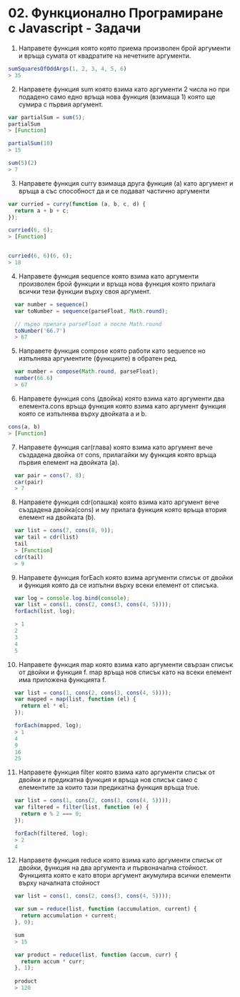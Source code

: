 # 02. Функционално Програмиране с Javascript - Задачи

1. Направете функция която която приема произволен брой аргументи и връща сумата от квадратите на нечетните аргументи.

```javascript
sumSquaresOfOddArgs(1, 2, 3, 4, 5, 6)
> 35
```

2. Направете функция sum която взима като аргументи 2 числа но при подадено само едно връща нова функция (взимаща 1) която ще сумира с първия аргумент.

```javascript
var partialSum = sum(5);
partialSum
> [Function]

partialSum(10)
> 15

sum(5)(2)
> 7
```

3. Направете функция curry взимаща друга функция (а) като аргумент и връща а със способност да и се подават частично аргументи

```javascript
var curried = curry(function (a, b, c, d) {
  return a + b + c;
});

curried(6, 6);
> [Function]


curried(6, 6)(6, 6);
> 18

```

4. Направете функция sequence която взима като аргументи произволен брой функции и връща нова функция която прилага всички тези функции върху своя аргумент.

```javascript
  var number = sequence()
  var toNumber = sequence(parseFloat, Math.round);

  // първо прилага parseFloat а после Math.round
  toNumber('66.7')
  > 67
```

5. Направете функция compose която работи като sequence но изпълнява аргументите (функциите) в обратен ред.

```javascript
  var number = compose(Math.round, parseFloat);
  number(66.6)
  > 67

```

6. Направете функция cons (двойка) която взима като аргументи два елемента.cons връща функция която взима като аргумент функция която се изпълнява върху двойката а и b.

```javascript
cons(a, b)
> [Function]
```
7. Направете функция car(глава) която взима като аргумент вече създадена двойка от cons, прилагайки му функция която връща първия елемент на двойката (а).

```javascript
  var pair = cons(7, 8);
  car(pair)
  > 7
```

8. Направете функция cdr(опашка) която взима като аргумент вече създадена двойка(cons) и му прилага функция която връща втория елемент на двойката (b).

```javascript
  var list = cons(7, cons(8, 9));
  var tail = cdr(list)
  tail
  > [Function]
  cdr(tail)
  > 9
```

9. Направете функция forEach която взима аргументи списък от двойки и функция която да се изпълни върху всеки елемент от списъка.

```javascript
  var log = console.log.bind(console);
  var list = cons(1, cons(2, cons(3, cons(4, 5))));
  forEach(list, log);

  > 1
  2
  3
  4
  5
```

10. Направете функция map която взима като аргументи свързан списък от двойки и функция f.
map връща нов списък като на всеки елемент има приложена функцията f.

```javascript
  var list = cons(1, cons(2, cons(3, cons(4, 5))));
  var mapped = map(list, function (el) {
    return el * el;
  });

  forEach(mapped, log);
  > 1
  4
  9
  16
  25 
```


11. Направете функция filter която взима като аргументи списък от двойки и предикатна функция и връща нов списък само с елементите за които тази предикатна функция връща true.

```javascript
  var list = cons(1, cons(2, cons(3, cons(4, 5))));
  var filtered = filter(list, function (e) {
    return e % 2 === 0;
  });

  forEach(filtered, log);
  > 2
  4
```

12. Направете функция reduce която взима като аргументи списък от двойки, функция на два аргумента и първоначална стойност. Функцията която е като втори аргумент акумулира всички елементи върху началната стойност

```javascript
  var list = cons(1, cons(2, cons(3, cons(4, 5))));

  var sum = reduce(list, function (accumulation, current) {
    return accumulation + current;
  }, 0);

  sum
  > 15

  var product = reduce(list, function (accum, curr) {
    return accum * curr;
  }, 1);
  
  product
  > 120
```